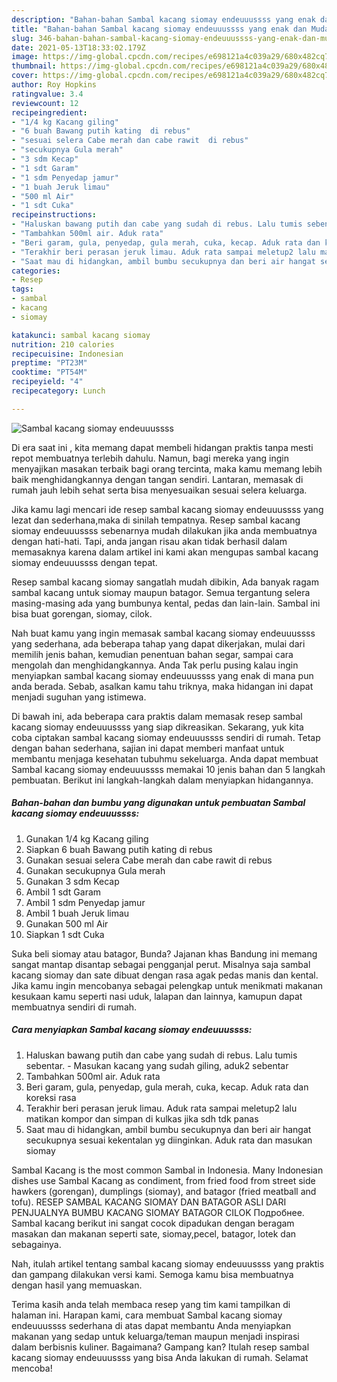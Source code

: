 ```yaml
---
description: "Bahan-bahan Sambal kacang siomay endeuuussss yang enak dan Mudah Dibuat"
title: "Bahan-bahan Sambal kacang siomay endeuuussss yang enak dan Mudah Dibuat"
slug: 346-bahan-bahan-sambal-kacang-siomay-endeuuussss-yang-enak-dan-mudah-dibuat
date: 2021-05-13T18:33:02.179Z
image: https://img-global.cpcdn.com/recipes/e698121a4c039a29/680x482cq70/sambal-kacang-siomay-endeuuussss-foto-resep-utama.jpg
thumbnail: https://img-global.cpcdn.com/recipes/e698121a4c039a29/680x482cq70/sambal-kacang-siomay-endeuuussss-foto-resep-utama.jpg
cover: https://img-global.cpcdn.com/recipes/e698121a4c039a29/680x482cq70/sambal-kacang-siomay-endeuuussss-foto-resep-utama.jpg
author: Roy Hopkins
ratingvalue: 3.4
reviewcount: 12
recipeingredient:
- "1/4 kg Kacang giling"
- "6 buah Bawang putih kating  di rebus"
- "sesuai selera Cabe merah dan cabe rawit  di rebus"
- "secukupnya Gula merah"
- "3 sdm Kecap"
- "1 sdt Garam"
- "1 sdm Penyedap jamur"
- "1 buah Jeruk limau"
- "500 ml Air"
- "1 sdt Cuka"
recipeinstructions:
- "Haluskan bawang putih dan cabe yang sudah di rebus. Lalu tumis sebentar. Masukan kacang yang sudah giling, aduk2 sebentar"
- "Tambahkan 500ml air. Aduk rata"
- "Beri garam, gula, penyedap, gula merah, cuka, kecap. Aduk rata dan koreksi rasa"
- "Terakhir beri perasan jeruk limau. Aduk rata sampai meletup2 lalu matikan kompor dan simpan di kulkas jika sdh tdk panas"
- "Saat mau di hidangkan, ambil bumbu secukupnya dan beri air hangat secukupnya sesuai kekentalan yg diinginkan. Aduk rata dan masukan siomay"
categories:
- Resep
tags:
- sambal
- kacang
- siomay

katakunci: sambal kacang siomay 
nutrition: 210 calories
recipecuisine: Indonesian
preptime: "PT23M"
cooktime: "PT54M"
recipeyield: "4"
recipecategory: Lunch

---
```



![Sambal kacang siomay endeuuussss](https://img-global.cpcdn.com/recipes/e698121a4c039a29/680x482cq70/sambal-kacang-siomay-endeuuussss-foto-resep-utama.jpg)

Di era  saat ini , kita memang dapat membeli hidangan praktis tanpa mesti repot membuatnya terlebih dahulu. Namun, bagi mereka yang ingin menyajikan masakan terbaik bagi orang tercinta, maka kamu memang lebih baik menghidangkannya dengan tangan sendiri. Lantaran, memasak di rumah jauh lebih sehat serta bisa menyesuaikan sesuai selera keluarga.

Jika kamu lagi mencari ide resep sambal kacang siomay endeuuussss yang lezat dan sederhana,maka di sinilah tempatnya. Resep sambal kacang siomay endeuuussss  sebenarnya mudah dilakukan jika anda membuatnya dengan hati-hati. Tapi, anda jangan risau akan tidak berhasil dalam memasaknya 
karena dalam artikel ini kami akan mengupas sambal kacang siomay endeuuussss dengan tepat.  

Resep sambal kacang siomay sangatlah mudah dibikin, Ada banyak ragam sambal kacang untuk siomay maupun batagor. Semua tergantung selera masing-masing ada yang bumbunya kental, pedas dan lain-lain. Sambal ini bisa buat gorengan, siomay, cilok.

Nah buat kamu yang ingin memasak sambal kacang siomay endeuuussss yang sederhana, ada beberapa tahap yang dapat dikerjakan, mulai dari memilih jenis bahan, kemudian penentuan bahan segar, sampai cara mengolah dan menghidangkannya. Anda Tak perlu pusing kalau ingin menyiapkan sambal kacang siomay endeuuussss yang enak di mana pun anda berada. Sebab, asalkan kamu  tahu triknya, maka hidangan ini dapat menjadi suguhan yang istimewa.

Di bawah ini, ada beberapa cara praktis  dalam memasak resep sambal kacang siomay endeuuussss yang siap dikreasikan. Sekarang, yuk kita coba ciptakan sambal kacang siomay endeuuussss sendiri di rumah. Tetap dengan bahan sederhana, sajian ini dapat memberi manfaat untuk membantu menjaga kesehatan tubuhmu sekeluarga. Anda dapat membuat Sambal kacang siomay endeuuussss memakai 10 jenis bahan dan 5 langkah pembuatan. Berikut ini langkah-langkah dalam menyiapkan hidangannya.

<!--inarticleads1-->

##### Bahan-bahan dan bumbu yang digunakan untuk pembuatan Sambal kacang siomay endeuuussss:

1. Gunakan 1/4 kg Kacang giling
1. Siapkan 6 buah Bawang putih kating  di rebus
1. Gunakan sesuai selera Cabe merah dan cabe rawit  di rebus
1. Gunakan secukupnya Gula merah
1. Gunakan 3 sdm Kecap
1. Ambil 1 sdt Garam
1. Ambil 1 sdm Penyedap jamur
1. Ambil 1 buah Jeruk limau
1. Gunakan 500 ml Air
1. Siapkan 1 sdt Cuka


Suka beli siomay atau batagor, Bunda? Jajanan khas Bandung ini memang sangat mantap disantap sebagai pengganjal perut. Misalnya saja sambal kacang siomay dan sate dibuat dengan rasa agak pedas manis dan kental. Jika kamu ingin mencobanya sebagai pelengkap untuk menikmati makanan kesukaan kamu seperti nasi uduk, lalapan dan lainnya, kamupun dapat membuatnya sendiri di rumah. 

<!--inarticleads2-->

##### Cara menyiapkan Sambal kacang siomay endeuuussss:

1. Haluskan bawang putih dan cabe yang sudah di rebus. Lalu tumis sebentar. - Masukan kacang yang sudah giling, aduk2 sebentar
1. Tambahkan 500ml air. Aduk rata
1. Beri garam, gula, penyedap, gula merah, cuka, kecap. Aduk rata dan koreksi rasa
1. Terakhir beri perasan jeruk limau. Aduk rata sampai meletup2 lalu matikan kompor dan simpan di kulkas jika sdh tdk panas
1. Saat mau di hidangkan, ambil bumbu secukupnya dan beri air hangat secukupnya sesuai kekentalan yg diinginkan. Aduk rata dan masukan siomay


Sambal Kacang is the most common Sambal in Indonesia. Many Indonesian dishes use Sambal Kacang as condiment, from fried food from street side hawkers (gorengan), dumplings (siomay), and batagor (fried meatball and tofu). RESEP SAMBAL KACANG SIOMAY DAN BATAGOR ASLI DARI PENJUALNYA BUMBU KACANG SIOMAY BATAGOR CILOK Подробнее. Sambal kacang berikut ini sangat cocok dipadukan dengan beragam masakan dan makanan seperti sate, siomay,pecel, batagor, lotek dan sebagainya. 

Nah, itulah artikel tentang  sambal kacang siomay endeuuussss  yang praktis dan gampang dilakukan versi kami. Semoga kamu bisa membuatnya dengan hasil yang memuaskan. 

Terima kasih anda telah membaca resep yang tim kami tampilkan di halaman ini. Harapan kami, cara membuat  Sambal kacang siomay endeuuussss sederhana di atas dapat membantu Anda menyiapkan makanan yang sedap untuk keluarga/teman maupun menjadi inspirasi dalam berbisnis kuliner. Bagaimana? Gampang kan? Itulah resep sambal kacang siomay endeuuussss yang bisa Anda lakukan di rumah. Selamat mencoba!

